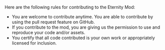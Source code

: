 ﻿Here are the following rules for contributing to the Eternity Mod:
- You are welcome to contribute anytime. You are able to contribute by using the pull request feature on GitHub.
- If you contribute to the mod, you are giving us the permission to use and reproduce your code and/or assets.
- You certify that all code contributed is your own work or appropriately licensed for inclusion.